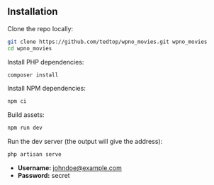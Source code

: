 ## Installation

Clone the repo locally:

```sh
git clone https://github.com/tedtop/wpno_movies.git wpno_movies
cd wpno_movies
```

Install PHP dependencies:

```sh
composer install
```

Install NPM dependencies:

```sh
npm ci
```

Build assets:

```sh
npm run dev
```

Run the dev server (the output will give the address):

```sh
php artisan serve
```

- **Username:** johndoe@example.com
- **Password:** secret
